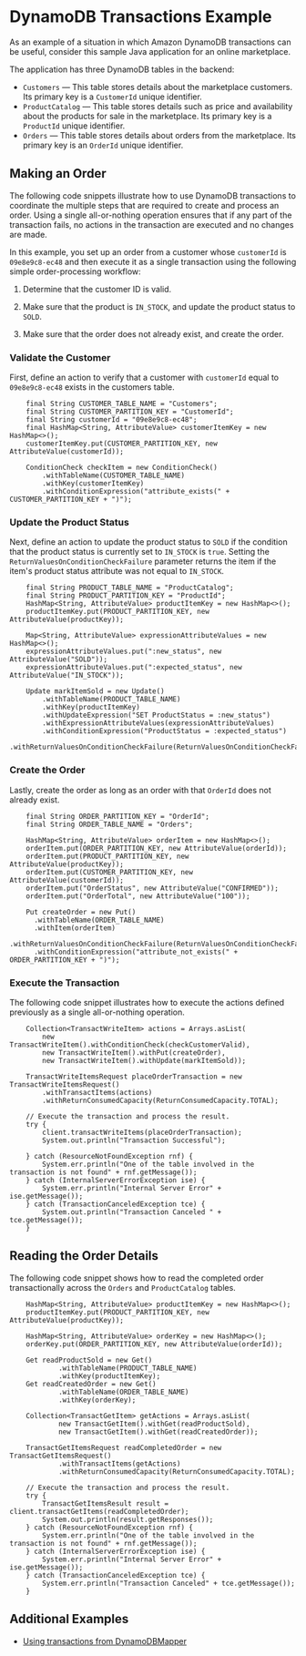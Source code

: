 # DynamoDB Transactions Example<a name="transaction-example"></a>

As an example of a situation in which Amazon DynamoDB transactions can be useful, consider this sample Java application for an online marketplace\.

The application has three DynamoDB tables in the backend:
+ `Customers` — This table stores details about the marketplace customers\. Its primary key is a `CustomerId` unique identifier\.
+ `ProductCatalog` — This table stores details such as price and availability about the products for sale in the marketplace\. Its primary key is a `ProductId` unique identifier\.
+ `Orders` — This table stores details about orders from the marketplace\. Its primary key is an `OrderId` unique identifier\.

## Making an Order<a name="transaction-example-write-order"></a>

The following code snippets illustrate how to use DynamoDB transactions to coordinate the multiple steps that are required to create and process an order\. Using a single all\-or\-nothing operation ensures that if any part of the transaction fails, no actions in the transaction are executed and no changes are made\.

In this example, you set up an order from a customer whose `customerId` is `09e8e9c8-ec48` and then execute it as a single transaction using the following simple order\-processing workflow:

1. Determine that the customer ID is valid\.

1. Make sure that the product is `IN_STOCK`, and update the product status to `SOLD`\.

1. Make sure that the order does not already exist, and create the order\.

### Validate the Customer<a name="transaction-example-order-part-a"></a>

First, define an action to verify that a customer with `customerId` equal to `09e8e9c8-ec48` exists in the customers table\.

```
    final String CUSTOMER_TABLE_NAME = "Customers";
    final String CUSTOMER_PARTITION_KEY = "CustomerId";
    final String customerId = "09e8e9c8-ec48";
    final HashMap<String, AttributeValue> customerItemKey = new HashMap<>();
    customerItemKey.put(CUSTOMER_PARTITION_KEY, new AttributeValue(customerId));

    ConditionCheck checkItem = new ConditionCheck()
        .withTableName(CUSTOMER_TABLE_NAME)
        .withKey(customerItemKey)
        .withConditionExpression("attribute_exists(" + CUSTOMER_PARTITION_KEY + ")");
```

### Update the Product Status<a name="transaction-example-order-part-b"></a>

Next, define an action to update the product status to `SOLD` if the condition that the product status is currently set to `IN_STOCK` is `true`\. Setting the `ReturnValuesOnConditionCheckFailure` parameter returns the item if the item's product status attribute was not equal to `IN_STOCK`\.

```
    final String PRODUCT_TABLE_NAME = "ProductCatalog";
    final String PRODUCT_PARTITION_KEY = "ProductId";
    HashMap<String, AttributeValue> productItemKey = new HashMap<>();
    productItemKey.put(PRODUCT_PARTITION_KEY, new AttributeValue(productKey));

    Map<String, AttributeValue> expressionAttributeValues = new HashMap<>();
    expressionAttributeValues.put(":new_status", new AttributeValue("SOLD"));
    expressionAttributeValues.put(":expected_status", new AttributeValue("IN_STOCK"));

    Update markItemSold = new Update()
        .withTableName(PRODUCT_TABLE_NAME)
        .withKey(productItemKey)
        .withUpdateExpression("SET ProductStatus = :new_status")
        .withExpressionAttributeValues(expressionAttributeValues)
        .withConditionExpression("ProductStatus = :expected_status")
        .withReturnValuesOnConditionCheckFailure(ReturnValuesOnConditionCheckFailure.ALL_OLD);
```

### Create the Order<a name="transaction-example-order-part-c"></a>

Lastly, create the order as long as an order with that `OrderId` does not already exist\.

```
    final String ORDER_PARTITION_KEY = "OrderId";
    final String ORDER_TABLE_NAME = "Orders";

    HashMap<String, AttributeValue> orderItem = new HashMap<>();
    orderItem.put(ORDER_PARTITION_KEY, new AttributeValue(orderId));
    orderItem.put(PRODUCT_PARTITION_KEY, new AttributeValue(productKey));
    orderItem.put(CUSTOMER_PARTITION_KEY, new AttributeValue(customerId));
    orderItem.put("OrderStatus", new AttributeValue("CONFIRMED"));
    orderItem.put("OrderTotal", new AttributeValue("100"));

    Put createOrder = new Put()
      .withTableName(ORDER_TABLE_NAME)
      .withItem(orderItem)
      .withReturnValuesOnConditionCheckFailure(ReturnValuesOnConditionCheckFailure.ALL_OLD)
      .withConditionExpression("attribute_not_exists(" + ORDER_PARTITION_KEY + ")");
```

### Execute the Transaction<a name="transaction-example-order-part-d"></a>

The following code snippet illustrates how to execute the actions defined previously as a single all\-or\-nothing operation\.

```
    Collection<TransactWriteItem> actions = Arrays.asList(
        new TransactWriteItem().withConditionCheck(checkCustomerValid),
        new TransactWriteItem().withPut(createOrder),
        new TransactWriteItem().withUpdate(markItemSold));

    TransactWriteItemsRequest placeOrderTransaction = new TransactWriteItemsRequest()
        .withTransactItems(actions)
        .withReturnConsumedCapacity(ReturnConsumedCapacity.TOTAL);

    // Execute the transaction and process the result.
    try {
        client.transactWriteItems(placeOrderTransaction);
        System.out.println("Transaction Successful");

    } catch (ResourceNotFoundException rnf) {
        System.err.println("One of the table involved in the transaction is not found" + rnf.getMessage());
    } catch (InternalServerErrorException ise) {
        System.err.println("Internal Server Error" + ise.getMessage());
    } catch (TransactionCanceledException tce) {
        System.out.println("Transaction Canceled " + tce.getMessage());
    }
```

## Reading the Order Details<a name="transaction-example-read-order"></a>

The following code snippet shows how to read the completed order transactionally across the `Orders` and `ProductCatalog` tables\.

```
    HashMap<String, AttributeValue> productItemKey = new HashMap<>();
    productItemKey.put(PRODUCT_PARTITION_KEY, new AttributeValue(productKey));

    HashMap<String, AttributeValue> orderKey = new HashMap<>();
    orderKey.put(ORDER_PARTITION_KEY, new AttributeValue(orderId));

    Get readProductSold = new Get()
            .withTableName(PRODUCT_TABLE_NAME)
            .withKey(productItemKey);
    Get readCreatedOrder = new Get()
            .withTableName(ORDER_TABLE_NAME)
            .withKey(orderKey);

    Collection<TransactGetItem> getActions = Arrays.asList(
            new TransactGetItem().withGet(readProductSold),
            new TransactGetItem().withGet(readCreatedOrder));

    TransactGetItemsRequest readCompletedOrder = new TransactGetItemsRequest()
            .withTransactItems(getActions)
            .withReturnConsumedCapacity(ReturnConsumedCapacity.TOTAL);

    // Execute the transaction and process the result.
    try {
        TransactGetItemsResult result = client.transactGetItems(readCompletedOrder);
        System.out.println(result.getResponses());
    } catch (ResourceNotFoundException rnf) {
        System.err.println("One of the table involved in the transaction is not found" + rnf.getMessage());
    } catch (InternalServerErrorException ise) {
        System.err.println("Internal Server Error" + ise.getMessage());
    } catch (TransactionCanceledException tce) {
        System.err.println("Transaction Canceled" + tce.getMessage());
    }
```

## Additional Examples<a name="transaction-example-Additional"></a>
+ [Using transactions from DynamoDBMapper](https://docs.aws.amazon.com/amazondynamodb/latest/developerguide/DynamoDBMapper.Transactions.html) 